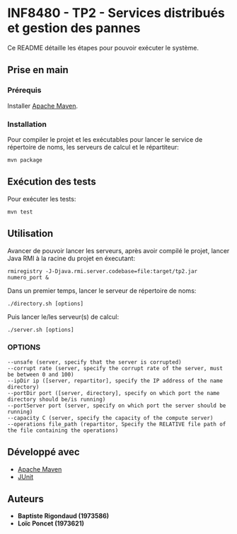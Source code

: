 # INF8480 - TP2 - Services distribués et gestion des pannes

Ce README détaille les étapes pour pouvoir exécuter le système.

## Prise en main

### Prérequis

Installer [Apache Maven](https://maven.apache.org/install.html).

### Installation

Pour compiler le projet et les exécutables pour lancer le service de répertoire de noms, les serveurs de calcul et le répartiteur:
```
mvn package
```

## Exécution des tests

Pour exécuter les tests:
```
mvn test
```

## Utilisation

Avancer de pouvoir lancer les serveurs, après avoir compilé le projet, lancer Java RMI à la racine du projet en éxecutant:
```
rmiregistry -J-Djava.rmi.server.codebase=file:target/tp2.jar numero_port &
```

Dans un premier temps, lancer le serveur de répertoire de noms:
```
./directory.sh [options]
```

Puis lancer le/les serveur(s) de calcul:
```
./server.sh [options]
```

### OPTIONS
```
--unsafe (server, specify that the server is corrupted)
--corrupt rate (server, specify the corrupt rate of the server, must be between 0 and 100)
--ipDir ip ([server, repartitor], specify the IP address of the name directory)
--portDir port ([server, directory], specify on which port the name directory should be/is running)
--portServer port (server, specify on which port the server should be running)
--capacity C (server, specify the capacity of the compute server)
--operations file_path (repartitor, Specify the RELATIVE file path of the file containing the operations)
```


## Développé avec

* [Apache Maven](https://maven.apache.org/)
* [JUnit](https://junit.org/junit4/)

## Auteurs

* **Baptiste Rigondaud (1973586)**
* **Loïc Poncet (1973621)**

